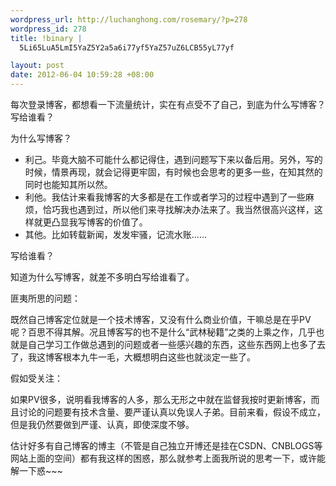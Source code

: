 ```yaml
--- 
wordpress_url: http://luchanghong.com/rosemary/?p=278
wordpress_id: 278
title: !binary |
  5Li65LuA5LmI5YaZ5Y2a5a6i77yf5YaZ57uZ6LCB55yL77yf

layout: post
date: 2012-06-04 10:59:28 +08:00
---
```

每次登录博客，都想看一下流量统计，实在有点受不了自己，到底为什么写博客？写给谁看？

为什么写博客？
<ul>
	<li>利己。毕竟大脑不可能什么都记得住，遇到问题写下来以备后用。另外，写的时候，情景再现，就会记得更牢固，有时候也会思考的更多一些，在知其然的同时也能知其所以然。</li>
	<li>利他。我估计来看我博客的大多都是在工作或者学习的过程中遇到了一些麻烦，恰巧我也遇到过，所以他们来寻找解决办法来了。我当然很高兴这样，这样就更凸显我写博客的价值了。</li>
	<li>其他。比如转载新闻，发发牢骚，记流水账……</li>
</ul>
写给谁看？

知道为什么写博客，就差不多明白写给谁看了。

匪夷所思的问题：

既然自己博客定位就是一个技术博客，又没有什么商业价值，干嘛总是在乎PV呢？百思不得其解。况且博客写的也不是什么“武林秘籍”之类的上乘之作，几乎也就是自己学习工作做总遇到的问题或者一些感兴趣的东西，这些东西网上也多了去了，我这博客根本九牛一毛，大概想明白这些也就淡定一些了。

假如受关注：

如果PV很多，说明看我博客的人多，那么无形之中就在监督我按时更新博客，而且讨论的问题要有技术含量、要严谨认真以免误人子弟。目前来看，假设不成立，但是我仍然要做到严谨、认真，即使深度不够。

估计好多有自己博客的博主（不管是自己独立开博还是挂在CSDN、CNBLOGS等网站上面的空间）都有我这样的困惑，那么就参考上面我所说的思考一下，或许能解一下惑~~~
